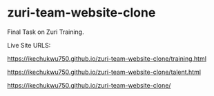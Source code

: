 # zuri-team-website-clone
Final Task on Zuri Training. 

Live Site URLS:

https://ikechukwu750.github.io/zuri-team-website-clone/training.html

https://ikechukwu750.github.io/zuri-team-website-clone/talent.html

https://ikechukwu750.github.io/zuri-team-website-clone/ 
